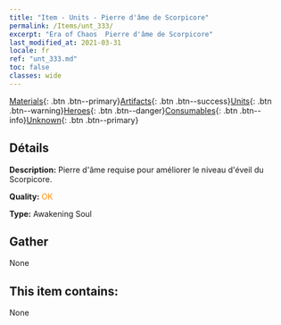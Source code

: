 ```yaml
---
title: "Item - Units - Pierre d'âme de Scorpicore"
permalink: /Items/unt_333/
excerpt: "Era of Chaos  Pierre d'âme de Scorpicore"
last_modified_at: 2021-03-31
locale: fr
ref: "unt_333.md"
toc: false
classes: wide
---
```

 [Materials](/fr/Items/){: .btn .btn--primary}[Artifacts](/fr/Items/Artifacts/){: .btn .btn--success}[Units](/fr/Items/Units/){: .btn .btn--warning}[Heroes](/fr/Items/Heroes/){: .btn .btn--danger}[Consumables](/fr/Items/Consumables/){: .btn .btn--info}[Unknown](/fr/Items/Unknown/){: .btn .btn--primary}

## Détails
 **Description:** Pierre d'âme requise pour améliorer le niveau d'éveil du Scorpicore.

 **Quality:** <span style="color: #FF8C00">OK</span>

 **Type:** Awakening Soul

## Gather

  None

## This item contains:

  None

